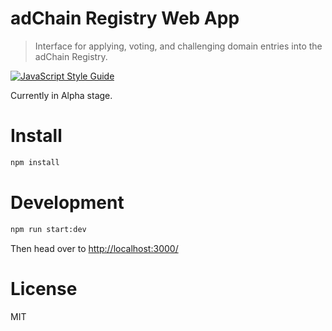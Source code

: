 # adChain Registry Web App

> Interface for applying, voting, and challenging domain entries into the adChain Registry.

[![JavaScript Style Guide](https://cdn.rawgit.com/standard/standard/master/badge.svg)](https://github.com/standard/standard)

Currently in Alpha stage.

<!--
# Demo

[https://app.adchain.com](https://app.adchain.com)
-->

# Install

```bash
npm install
```

# Development

```bash
npm run start:dev
```

Then head over to [http://localhost:3000/](http://localhost:3000/)

# License

MIT
